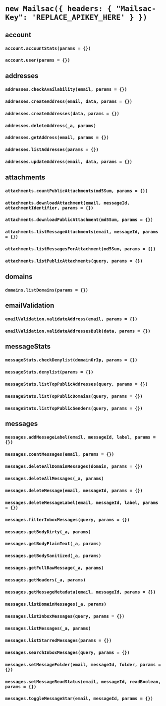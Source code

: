 # `new Mailsac({ headers: { "Mailsac-Key": 'REPLACE_APIKEY_HERE' } })`

## account
### `account.accountStats(params = {})`
### `account.user(params = {})`

## addresses
### `addresses.checkAvailability(email, params = {})`
### `addresses.createAddress(email, data, params = {})`
### `addresses.createAddresses(data, params = {})`
### `addresses.deleteAddress(_a, params)`
### `addresses.getAddress(email, params = {})`
### `addresses.listAddresses(params = {})`
### `addresses.updateAddress(email, data, params = {})`

## attachments
### `attachments.countPublicAttachments(md5Sum, params = {})`
### `attachments.downloadAttachment(email, messageId, attachmentIdentifier, params = {})`
### `attachments.downloadPublicAttachment(md5Sum, params = {})`
### `attachments.listMessageAttachments(email, messageId, params = {})`
### `attachments.listMessagesForAttachment(md5Sum, params = {})`
### `attachments.listPublicAttachments(query, params = {})`

## domains
### `domains.listDomains(params = {})`

## emailValidation
### `emailValidation.validateAddress(email, params = {})`
### `emailValidation.validateAddressesBulk(data, params = {})`

## messageStats
### `messageStats.checkDenylist(domainOrIp, params = {})`
### `messageStats.denylist(params = {})`
### `messageStats.listTopPublicAddresses(query, params = {})`
### `messageStats.listTopPublicDomains(query, params = {})`
### `messageStats.listTopPublicSenders(query, params = {})`

## messages
### `messages.addMessageLabel(email, messageId, label, params = {})`
### `messages.countMessages(email, params = {})`
### `messages.deleteAllDomainMessages(domain, params = {})`
### `messages.deleteAllMessages(_a, params)`
### `messages.deleteMessage(email, messageId, params = {})`
### `messages.deleteMessageLabel(email, messageId, label, params = {})`
### `messages.filterInboxMessages(query, params = {})`
### `messages.getBodyDirty(_a, params)`
### `messages.getBodyPlainText(_a, params)`
### `messages.getBodySanitized(_a, params)`
### `messages.getFullRawMessage(_a, params)`
### `messages.getHeaders(_a, params)`
### `messages.getMessageMetadata(email, messageId, params = {})`
### `messages.listDomainMessages(_a, params)`
### `messages.listInboxMessages(query, params = {})`
### `messages.listMessages(_a, params)`
### `messages.listStarredMessages(params = {})`
### `messages.searchInboxMessages(query, params = {})`
### `messages.setMessageFolder(email, messageId, folder, params = {})`
### `messages.setMessageReadStatus(email, messageId, readBoolean, params = {})`
### `messages.toggleMessageStar(email, messageId, params = {})`

